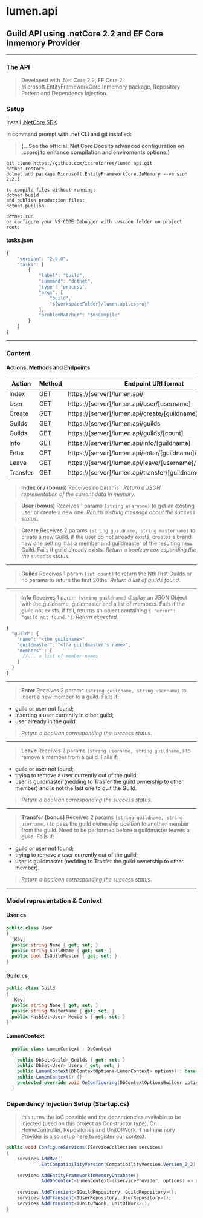 ﻿# lumen.api
## Guild API using .netCore 2.2 and EF Core Inmemory Provider
___
### The API
> Developed with .Net Core 2.2, EF Core 2, Microsoft.EntityFrameworkCore.Inmemory package, Repository Pattern and Dependency Injection.

### Setup

Install [.NetCore SDK ](https://dotnet.microsoft.com/download "microsoft downloads")

in command prompt with .net CLI and git installed:
>__(...See the official .Net Core Docs to advanced configuration on <projectname>.csproj to enhance compilation and enviroments options.)__
```
git clone https://github.com/icarotorres/lumen.api.git
dotnet restore
dotnet add package Microsoft.EntityFrameworkCore.InMemory --version 2.2.1	

to compile files without running:
dotnet build
and publish production files:
dotnet publish

dotnet run
or configure your VS CODE Debugger with .vscode folder on project root:
```
#### tasks.json
``` js
{
    "version": "2.0.0",
    "tasks": [
        {
            "label": "build",
            "command": "dotnet",
            "type": "process",
            "args": [
                "build",
                "${workspaceFolder}/lumen.api.csproj"
            ],
            "problemMatcher": "$msCompile"
        }
    ]
}
```
___

### Content

#### Actions, Methods and Endpoints
| Action | Method | Endpoint URI format |
| -------| -------| -------------------|
| Index | GET | https://[server]/lumen.api/ |
| User | GET | https://[server]/lumen.api/user/[username] |
| Create | GET | https://[server]/lumen.api/create/[guildname]/[mastername] |
| Guilds | GET | https://[server]/lumen.api/guilds |
| Guilds | GET | https://[server]/lumen.api/guilds/[count] |
| Info | GET | https://[server]/lumen.api/info/[guildname] |
| Enter | GET | https://[server]/lumen.api/enter/[guildname]/[username] |
| Leave | GET | https://[server]/lumen.api/leave/[username]/[guildname] |
| Transfer | GET | https://[server]/lumen.api/transfer/[guildname]/[username] |

> **Index or / (bonus)**
> Receives no params .
> _Return a JSON representation of the current data in memory_.

> **User (bonus)**
> Receives 1 params `(string username)` to get an existing user or create a new one.
> _Return a string message about the success status_.

> **Create**
> Receives 2 params `(string guildname, string mastername)` to create a new Guild.
> if the user do not already exists, creates a brand new one setting it as a member and guildmaster of the resulting new Guild.
> Fails if guild already exists.
> _Return a boolean corresponding the the success status_.
___
> **Guilds**
> Receives 1 param `(int count)` to return the Nth first Guilds or no params to return the first 20ths.
> _Return a list of guilds found_.
___
> **Info**
> Receives 1 param `(string guildname)` display an JSON Object with the guildname, guildmaster and a list of members.
> Fails if the guild not exists.
> if fail, returns an object containing `{ "error":  "guild not found."}`.
> _Return expected_.
``` js
{
  "guild": {
    "name": "<the guildname>",
    "guildmaster": "<the guildmaster's name>",
    "members" : [
      //... a list of member names
    ]
  }
}
```
___
> **Enter**
> Receives 2 params `(string guildname, string username)` to insert a new member to a guild.
> Fails if: 
+ guild or user not found;
+ inserting a user currently in other guild;
+ user already in the guild.
> _Return a boolean corresponding the success status_.
___

> **Leave**
> Receives 2 params `(string username, string guildname,)` to remove a member from a guild.
> Fails if: 
+ guild or user not found;
+ trying to remove a user currently out of the guild;
+ user is guildmaster (nedding to Trasfer the guild ownership to other member) and is not the last one to quit the Guild.
> _Return a boolean corresponding the success status_.
___
> **Transfer (bonus)**
> Receives 2 params `(string guildname, string username,)` to pass the guild ownership position to another member from the guild.
> Need to be performed before a guildmaster leaves a guild.
> Fails if: 
+ guild or user not found;
+ trying to remove a user currently out of the guild;
+ user is guildmaster (nedding to Trasfer the guild ownership to other member).
> _Return a boolean corresponding the success status_.
___
### Model representation & Context
#### User.cs
``` c#
public class User
{
  [Key]
  public string Name { get; set; }
  public string GuildName { get; set; }
  public bool IsGuildMaster { get; set; }
}
```

#### Guild.cs
``` c#
public class Guild
{
  [Key]
  public string Name { get; set; }
  public string MasterName { get; set; }
  public HashSet<User> Members { get; set; }
}
```

#### LumenContext
``` c#
  public class LumenContext : DbContext
  {
    public DbSet<Guild> Guilds { get; set; }
    public DbSet<User> Users { get; set; }
    public LumenContext(DbContextOptions<LumenContext> options) : base(options) { }
    public LumenContext() {}
    protected override void OnConfiguring(DbContextOptionsBuilder options) => options.UseInMemoryDatabase("lumenInMemoryDB");
  }
```

### Dependency Injection Setup (Startup.cs)
> this turns the IoC possible and the dependencies available to be injected (used on this project as Constructor type), On HomeController, Repositories and UnitOfWork.
> The Inmemory Provider is also setup here to register our context.
```c#
public void ConfigureServices(IServiceCollection services)
{
    services.AddMvc()
            .SetCompatibilityVersion(CompatibilityVersion.Version_2_2);

    services.AddEntityFrameworkInMemoryDatabase()
            .AddDbContext<LumenContext>((serviceProvider, options) => options.UseInMemoryDatabase("lumenInMemoryDB")
                                                                             .UseInternalServiceProvider(serviceProvider));
    services.AddTransient<IGuildRepository, GuildRepository>(); 
    services.AddTransient<IUserRepository, UserRepository>();
    services.AddTransient<IUnitOfWork, UnitOfWork>();                             
}   
```

